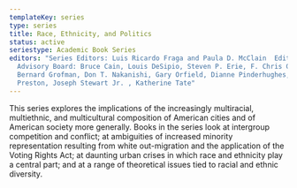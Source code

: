 ```yaml
---
templateKey: series
type: series
title: Race, Ethnicity, and Politics
status: active
seriestype: Academic Book Series
editors: "Series Editors: Luis Ricardo Fraga and Paula D. McClain  Editorial
  Advisory Board: Bruce Cain, Louis DeSipio, Steven P. Erie, F. Chris Garcia,
  Bernard Grofman, Don T. Nakanishi, Gary Orfield, Dianne Pinderhughes, Michael
  Preston, Joseph Stewart Jr. , Katherine Tate"
---
```

This series explores the implications of the increasingly multiracial, multiethnic, and multicultural composition of American cities and of American society more generally. Books in the series look at intergroup competition and conflict; at ambiguities of increased minority representation resulting from white out-migration and the application of the Voting Rights Act; at daunting urban crises in which race and ethnicity play a central part; and at a range of theoretical issues tied to racial and ethnic diversity.